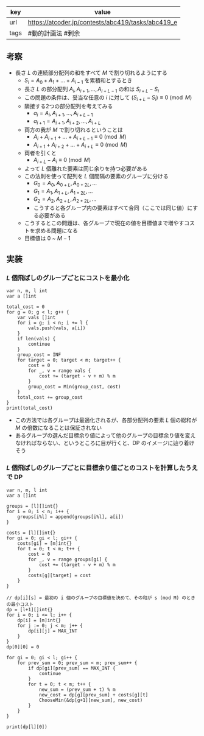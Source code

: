 
| key  | value                                             |
| ---- | ------------------------------------------------- |
| url  | https://atcoder.jp/contests/abc419/tasks/abc419_e |
| tags | #動的計画法 #剰余                                        |

## 考察

- 長さ $L$ の連続部分配列の和をすべて $M$ で割り切れるようにする
	- $S_i = A_0 + A_1 + ... + A_{i-1}$ を累積和とするとき
	- 長さ $L$  の部分配列 $A_i, A_{i+1}, ..., A_{i+L-1}$ の和は $S_{i+L} - S_i$
	- この問題の条件は、妥当な任意の $i$ に対して $(S_{i+L} - S_i) \equiv 0 \pmod M$
	- 隣接する2つの部分配列を考えてみる
		- $a_i = A_i, A_{i+1}, ..., A_{i+L-1}$
		- $a_{i+1} = A_{i+1}, A_{i+2}, ..., A_{i+L}$
	- 両方の我が $M$ で割り切れるということは
		- $A_i + A_{i+1} + ... + A_{i+L-1} \equiv 0 \pmod M$
		- $A_{i+1} + A_{i+2} + ... + A_{i+L} \equiv 0 \pmod M$
	- 両者を引くと
		- $A_{i+L} - A_i \equiv 0 \pmod M$
	- よって $L$ 個離れた要素は同じ余りを持つ必要がある
	- この法則を使って配列を $L$ 個間隔の要素のグループに分ける
		- $G_0 = A_0, A_{0+L}, A_{0+2L}, ...$
		- $G_1 = A_1, A_{1+L}, A_{1+2L}, ...$
		- $G_2 = A_2, A_{2+L}, A_{2+2L}, ...$
		- こうすると各グループ内の要素はすべて合同（ここでは同じ値）にする必要がある
	- こうするとこの問題は、各グループで現在の値を目標値まで増やすコストを求める問題になる
	- 目標値は $0$ ~ $M-1$

## 実装

### $L$ 個飛ばしのグループごとにコストを最小化

```
var n, m, l int
var a []int

total_cost = 0
for g = 0; g < l; g++ {
	var vals []int
	for i = g; i < n; i += l {
		vals.push(vals, a[i])
	}
	if len(vals) {
		continue
	}
	group_cost = INF
	for target = 0; target < m; target++ {
		cost = 0
		for _, v = range vals {
			cost += (target - v + m) % m
		}
		group_cost = Min(group_cost, cost)
	}
	total_cost += group_cost
}
print(total_cost)
```

- この方法では各グループは最適化されるが、各部分配列の要素 $L$ 個の総和が $M$ の倍数になることは保証されない
- あるグループの選んだ目標余り値によって他のグループの目標余り値を変えなければならない、というところに目が行くと、DP のイメージに辿り着けそう

### $L$ 個飛ばしのグループごとに目標余り値ごとのコストを計算したうえで DP

```
var n, m, l int
var a []int

groups = [l][]int{}
for i = 0; i < n; i++ {
	groups[i%l] = append(groups[i%l], a[i])
}

costs = [l][]int{}
for gi = 0; gi < l; gi++ {
	costs[gi] = [m]int{}
	for t = 0; t < m; t++ {
		cost = 0
		for _, v = range groups[gi] {
			cost += (target - v + m) % m
		}
		costs[g][target] = cost
	}
}

// dp[i][s] = 最初の i 個のグループの目標値を決めて、その和が s (mod M) のときの最小コスト
dp = [l+1][]int{}
for i = 0; i <= l; i++ {
	dp[i] = [m]int{}
	for j := 0; j < m; j++ {
		dp[i][j] = MAX_INT
	}
}
dp[0][0] = 0

for gi = 0; gi < l; gi++ {
	for prev_sum = 0; prev_sum < m; prev_sum++ {
		if dp[gi][prev_sum] == MAX_INT {
			continue
		}
		for t = 0; t < m; t++ {
			new_sum = (prev_sum + t) % m
			new_cost = dp[g][prev_sum] + costs[g][t]
			ChooseMin(&dp[g+1][new_sum], new_cost)
		}
	}	
}

print(dp[l][0])
```